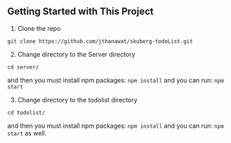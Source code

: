 ## Getting Started with This Project

1. Clone the repo

```
git clone https://github.com/jthanawat/skuberg-todoList.git
```

2. Change directory to the Server directory

```
cd server/
```

and then you must install npm packages: `npm install` and you can run: `npm start`

3. Change directory to the todolist directory

```
cd todolist/
```

and then you must install npm packages: `npm install` and you can run: `npm start` as well.
